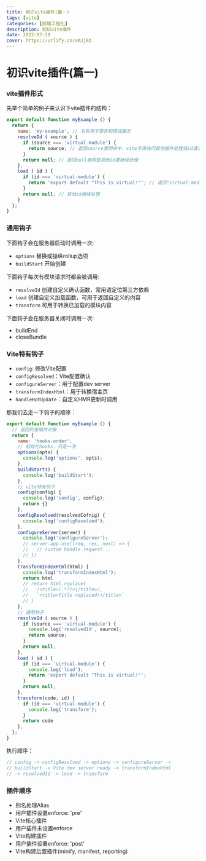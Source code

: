 ```yaml
---
title: 初识vite插件(篇一)
tags: [vite]
categories: [前端工程化]
description: 初识vite插件
date: 2022-07-29
cover: https://urlify.cn/eAJj6b
---
```


# 初识vite插件(篇一)

### vite插件形式
先举个简单的例子来认识下vite插件的结构：
~~~js
export default function myExample () {
  return {
    name: 'my-example', // 名称用于警告和错误展示
    resolveId ( source ) {
      if (source === 'virtual-module') {
        return source; // 返回source表明命中，vite不再询问其他插件处理该id请求
      }
      return null; // 返回null表明是其他id要继续处理
    },
    load ( id ) {
      if (id === 'virtual-module') {
        return 'export default "This is virtual!"'; // 返回"virtual-module"模块源码
      }
      return null; // 其他id继续处理
    }
  };
}
~~~

### 通用钩子

下面钩子会在服务器启动时调用一次:

- `options` 替换或操纵rollup选项
- `buildStart` 开始创建

下面钩子每次有模块请求时都会被调用:

- `resolveId` 创建自定义确认函数，常用语定位第三方依赖
- `load` 创建自定义加载函数，可用于返回自定义的内容
- `transform` 可用于转换已加载的模块内容

下面钩子会在服务器关闭时调用一次:

- buildEnd
- closeBundle

### Vite特有钩子

- `config`: 修改Vite配置
- `configResolved`：Vite配置确认
- `configureServer`：用于配置dev server
- `transformIndexHtml`：用于转换宿主页
- `handleHotUpdate`：自定义HMR更新时调用

那我们去走一下钩子的顺序：

~~~js
export default function myExample () {
  // 返回的是插件对象
  return {
    name: 'hooks-order', 
    // 初始化hooks，只走一次
    options(opts) {
      console.log('options', opts);
    },
    buildStart() {
      console.log('buildStart');
    },
    // vite特有钩子
    config(config) {
      console.log('config', config);
      return {}
    },
    configResolved(resolvedCofnig) {
      console.log('configResolved');
    },
    configureServer(server) {
      console.log('configureServer');
      // server.app.use((req, res, next) => {
      //   // custom handle request...
      // })
    },
    transformIndexHtml(html) {
      console.log('transformIndexHtml');
      return html
      // return html.replace(
      //   /<title>(.*?)<\/title>/,
      //   `<title>Title replaced!</title>`
      // )
    },
    // 通用钩子
    resolveId ( source ) {
      if (source === 'virtual-module') {
        console.log('resolvedId', source);
        return source; 
      }
      return null; 
    },
    load ( id ) {
      if (id === 'virtual-module') {
        console.log('load');
        return 'export default "This is virtual!"';
      }
      return null;
    },
    transform(code, id) {
      if (id === 'virtual-module') {
        console.log('transform');
      }
      return code
    },
  };
}
~~~
执行顺序：
~~~js
// config -> configResolved -> options -> configureServer -> 
// buildStart -> Vite dev server ready -> transformIndexHtml 
// -> resolvedId -> load -> transform
~~~

### 插件顺序

- 别名处理Alias
- 用户插件设置enforce: 'pre'
- Vite核心插件
- 用户插件未设置enforce
- Vite构建插件
- 用户插件设置enforce: 'post'
- Vite构建后置插件(minify, manifest, reporting)
